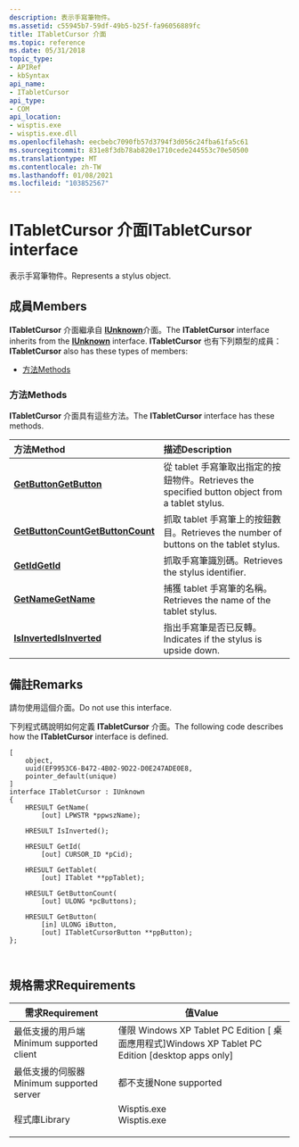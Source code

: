 ```yaml
---
description: 表示手寫筆物件。
ms.assetid: c55945b7-59df-49b5-b25f-fa96056889fc
title: ITabletCursor 介面
ms.topic: reference
ms.date: 05/31/2018
topic_type:
- APIRef
- kbSyntax
api_name:
- ITabletCursor
api_type:
- COM
api_location:
- wisptis.exe
- wisptis.exe.dll
ms.openlocfilehash: eecbebc7090fb57d3794f3d056c24fba61fa5c61
ms.sourcegitcommit: 831e8f3db78ab820e1710cede244553c70e50500
ms.translationtype: MT
ms.contentlocale: zh-TW
ms.lasthandoff: 01/08/2021
ms.locfileid: "103852567"
---
```

# <a name="itabletcursor-interface"></a><span data-ttu-id="c314f-103">ITabletCursor 介面</span><span class="sxs-lookup"><span data-stu-id="c314f-103">ITabletCursor interface</span></span>

<span data-ttu-id="c314f-104">表示手寫筆物件。</span><span class="sxs-lookup"><span data-stu-id="c314f-104">Represents a stylus object.</span></span>

## <a name="members"></a><span data-ttu-id="c314f-105">成員</span><span class="sxs-lookup"><span data-stu-id="c314f-105">Members</span></span>

<span data-ttu-id="c314f-106">**ITabletCursor** 介面繼承自 [**IUnknown**](/windows/desktop/api/unknwn/nn-unknwn-iunknown)介面。</span><span class="sxs-lookup"><span data-stu-id="c314f-106">The **ITabletCursor** interface inherits from the [**IUnknown**](/windows/desktop/api/unknwn/nn-unknwn-iunknown) interface.</span></span> <span data-ttu-id="c314f-107">**ITabletCursor** 也有下列類型的成員：</span><span class="sxs-lookup"><span data-stu-id="c314f-107">**ITabletCursor** also has these types of members:</span></span>

-   [<span data-ttu-id="c314f-108">方法</span><span class="sxs-lookup"><span data-stu-id="c314f-108">Methods</span></span>](#methods)

### <a name="methods"></a><span data-ttu-id="c314f-109">方法</span><span class="sxs-lookup"><span data-stu-id="c314f-109">Methods</span></span>

<span data-ttu-id="c314f-110">**ITabletCursor** 介面具有這些方法。</span><span class="sxs-lookup"><span data-stu-id="c314f-110">The **ITabletCursor** interface has these methods.</span></span>



| <span data-ttu-id="c314f-111">方法</span><span class="sxs-lookup"><span data-stu-id="c314f-111">Method</span></span>                                                 | <span data-ttu-id="c314f-112">描述</span><span class="sxs-lookup"><span data-stu-id="c314f-112">Description</span></span>                                                            |
|:-------------------------------------------------------|:-----------------------------------------------------------------------|
| [<span data-ttu-id="c314f-113">**GetButton**</span><span class="sxs-lookup"><span data-stu-id="c314f-113">**GetButton**</span></span>](itabletcursor-getbutton.md)           | <span data-ttu-id="c314f-114">從 tablet 手寫筆取出指定的按鈕物件。</span><span class="sxs-lookup"><span data-stu-id="c314f-114">Retrieves the specified button object from a tablet stylus.</span></span><br/> |
| [<span data-ttu-id="c314f-115">**GetButtonCount**</span><span class="sxs-lookup"><span data-stu-id="c314f-115">**GetButtonCount**</span></span>](itabletcursor-getbuttoncount.md) | <span data-ttu-id="c314f-116">抓取 tablet 手寫筆上的按鈕數目。</span><span class="sxs-lookup"><span data-stu-id="c314f-116">Retrieves the number of buttons on the tablet stylus.</span></span><br/>       |
| [<span data-ttu-id="c314f-117">**GetId**</span><span class="sxs-lookup"><span data-stu-id="c314f-117">**GetId**</span></span>](itabletcursor-getid.md)                   | <span data-ttu-id="c314f-118">抓取手寫筆識別碼。</span><span class="sxs-lookup"><span data-stu-id="c314f-118">Retrieves the stylus identifier.</span></span><br/>                            |
| [<span data-ttu-id="c314f-119">**GetName**</span><span class="sxs-lookup"><span data-stu-id="c314f-119">**GetName**</span></span>](itabletcursor-getname.md)               | <span data-ttu-id="c314f-120">捕獲 tablet 手寫筆的名稱。</span><span class="sxs-lookup"><span data-stu-id="c314f-120">Retrieves the name of the tablet stylus.</span></span><br/>                    |
| [<span data-ttu-id="c314f-121">**IsInverted**</span><span class="sxs-lookup"><span data-stu-id="c314f-121">**IsInverted**</span></span>](itabletcursor-isinverted.md)         | <span data-ttu-id="c314f-122">指出手寫筆是否已反轉。</span><span class="sxs-lookup"><span data-stu-id="c314f-122">Indicates if the stylus is upside down.</span></span><br/>                     |



 

## <a name="remarks"></a><span data-ttu-id="c314f-123">備註</span><span class="sxs-lookup"><span data-stu-id="c314f-123">Remarks</span></span>

<span data-ttu-id="c314f-124">請勿使用這個介面。</span><span class="sxs-lookup"><span data-stu-id="c314f-124">Do not use this interface.</span></span>

<span data-ttu-id="c314f-125">下列程式碼說明如何定義 **ITabletCursor** 介面。</span><span class="sxs-lookup"><span data-stu-id="c314f-125">The following code describes how the **ITabletCursor** interface is defined.</span></span>

``` syntax
[
    object,
    uuid(EF9953C6-B472-4B02-9D22-D0E247ADE0E8,
    pointer_default(unique)
]
interface ITabletCursor : IUnknown
{
    HRESULT GetName(
        [out] LPWSTR *ppwszName);

    HRESULT IsInverted();

    HRESULT GetId(
        [out] CURSOR_ID *pCid);

    HRESULT GetTablet(
        [out] ITablet **ppTablet);

    HRESULT GetButtonCount(
        [out] ULONG *pcButtons);

    HRESULT GetButton(
        [in] ULONG iButton,
        [out] ITabletCursorButton **ppButton);
};

     
```

## <a name="requirements"></a><span data-ttu-id="c314f-126">規格需求</span><span class="sxs-lookup"><span data-stu-id="c314f-126">Requirements</span></span>



| <span data-ttu-id="c314f-127">需求</span><span class="sxs-lookup"><span data-stu-id="c314f-127">Requirement</span></span> | <span data-ttu-id="c314f-128">值</span><span class="sxs-lookup"><span data-stu-id="c314f-128">Value</span></span> |
|-------------------------------------|----------------------------------------------------------------------------------------|
| <span data-ttu-id="c314f-129">最低支援的用戶端</span><span class="sxs-lookup"><span data-stu-id="c314f-129">Minimum supported client</span></span><br/> | <span data-ttu-id="c314f-130">僅限 Windows XP Tablet PC Edition \[ 桌面應用程式\]</span><span class="sxs-lookup"><span data-stu-id="c314f-130">Windows XP Tablet PC Edition \[desktop apps only\]</span></span><br/>                          |
| <span data-ttu-id="c314f-131">最低支援的伺服器</span><span class="sxs-lookup"><span data-stu-id="c314f-131">Minimum supported server</span></span><br/> | <span data-ttu-id="c314f-132">都不支援</span><span class="sxs-lookup"><span data-stu-id="c314f-132">None supported</span></span><br/>                                                              |
| <span data-ttu-id="c314f-133">程式庫</span><span class="sxs-lookup"><span data-stu-id="c314f-133">Library</span></span><br/>                  | <dl> <span data-ttu-id="c314f-134"><dt>Wisptis.exe</dt></span><span class="sxs-lookup"><span data-stu-id="c314f-134"><dt>Wisptis.exe</dt></span></span> </dl> |



 

